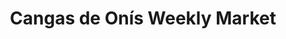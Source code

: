 ---
layout: market
title: Cangas de Onís Weekly Market
shortTitle: Cangas de Onís
subtitle:
permalink: /visit/markets/cangas-de-onís.html
aliases:
tags:
toc: false
toc_sticky: true
toc_label: Market
sidebar:
  nav: visit_full
market_image: 
market_image_caption: 
market_name: 
market_freq: weekly
market_type: General
market_day: Sunday
market_hours: 09:00 - 14:00
market_location: Pl. del Mercado, 33550 Cangas de Onís, Asturias, España
market_vendors: 100
conceyu: Cangas de Onís
location:
  latitude: 43.350743805549065
  longitude: -5.126510730847919
---
